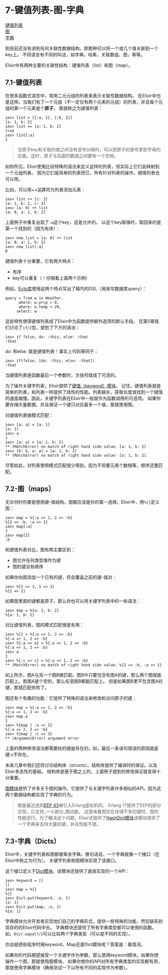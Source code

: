 7-键值列表-图-字典
================
[键值列表](#71) <br/>
[图](#72-%E5%9B%BEmaps) <br/>
[字典](#73-%E5%AD%97%E5%85%B8dicts) <br/>

到目前还没有讲到任何关联性数据结构，即那种可以将一个或几个值关联到一个key上。
不同语言有不同的叫法，如字典，哈希，关联数组，图，等等。

Elixir中有两种主要的关联性结构：键值列表（list）和图（map）。

## 7.1-键值列表
在很多函数式语言中，常用二元元组的列表来表示关联性数据结构。
在Elixir中也是这样。当我们有了一个元组（不一定仅有两个元素的元组）的列表，并且每个元组的第一个元素是个**原子**，
那就称之为键值列表：
```
iex> list = [{:a, 1}, {:b, 2}]
[a: 1, b: 2]
iex> list == [a: 1, b: 2]
true
iex> list[:a]
1
```
>当原子key和关联的值之间没有逗号分隔时，可以把原子的冒号拿到字母的后面。这时，原子与后面的数值之间要有一个空格。

如你所见，Elixir使用比较特殊的语法来定义这样的列表，但实际上它们会映射到一个元组列表。
因为它们是简单的列表而已，所有针对列表的操作，键值列表也可以用。

比如，可以用++运算符为列表添加元素：
```
iex> list ++ [c: 3]
[a: 1, b: 2, c: 3]
iex> [a: 0] ++ list
[a: 0, a: 1, b: 2]
```
上面例子中重复出现了```:a```这个key，这是允许的。
以这个key取值时，取回来的是第一个找到的（因为有序）：
```
iex> new_list = [a: 0] ++ list
[a: 0, a: 1, b: 2]
iex> new_list[:a]
0
```

键值列表十分重要，它有两大特点：
- 有序
- key可以重复（！仔细看上面两个示例）

例如，[Ecto库](https://github.com/elixir-lang/ecto)使用这两个特点写出了精巧的DSL（用来写数据库query）：
```
query = from w in Weather,
      where: w.prcp > 0,
      where: w.temp < 20,
     select: w
```

这些特性使得键值列表成了Elixir中为函数提供额外选项的默认手段。
在第5章我们讨论了```if/2```宏，提到了下方的语法：
```
iex> if false, do: :this, else: :that
:that
```

do: <block>和else: <block> 就是键值列表！事实上代码等同于：
```
iex> if(false, [do: :this, else: :that])
:that
```

当键值列表是函数最后一个参数时，方括号就成了可选的。

为了操作关键字列表，Elixir提供了[键值（keyword）模块](http://elixir-lang.org/docs/stable/elixir/Keyword.html)。
记住，键值列表就是简单的列表，和列表一样提供了线性的性能。列表越长，获取长度或找到一个键值的速度越慢。因此，关键字列表在Elixir中一般就作为函数调用的可选项。
如果你要存储大量数据，并且保证一个键只对应最多一个值，那就使用图。

对键值列表做模式匹配：
```
iex> [a: a] = [a: 1]
[a: 1]
iex> a
1
iex> [a: a] = [a: 1, b: 2]
** (MatchError) no match of right hand side value: [a: 1, b: 2]
iex> [b: b, a: a] = [a: 1, b: 2]
** (MatchError) no match of right hand side value: [a: 1, b: 2]
```
尽管如此，对列表使用模式匹配很少用到。因为不但要元素个数相等，顺序还要匹配。

## 7.2-图（maps）
无论何时你要是想用键-值结构，图都应该是你的第一选择。Elixir中，用```%{}```定义图：
```
iex> map = %{:a => 1, 2 => :b}
%{2 => :b, :a => 1}
iex> map[:a]
1
iex> map[2]
:b
```

和键值列表对比，图有两主要区别：
- 图允许任何类型值作为键
- 图的键没有顺序

如果你向图添加一个已有的键，将会覆盖之前的键-值对：
```
iex> %{1 => 1, 1 => 2}
%{1 => 2}
```

如果图里面的键都是原子，那么你也可以用关键字列表中的一些语法：
```
iex> map = %{a: 1, b: 2}
%{a: 1, b: 2}
```

对比键值列表，图的模式匹配很是有用：
```
iex> %{} = %{:a => 1, 2 => :b}
%{:a => 1, 2 => :b}
iex> %{:a => a} = %{:a => 1, 2 => :b}
%{:a => 1, 2 => :b}
iex> a
1
iex> %{:c => c} = %{:a => 1, 2 => :b}
** (MatchError) no match of right hand side value: %{2 => :b, :a => 1}
```
如上所示，图A与另一个图B做匹配。图B中只要包含有图A的键，那么两个图就能匹配上。若图A是个空的，那么任意图B都能匹配上。
但是如果图B里不包含图A的键，那就匹配失败了。

图还有个有趣的功能：它提供了特殊的语法来修改和访问原子的键：
```
iex> map = %{:a => 1, 2 => :b}
%{:a => 1, 2 => :b}
iex> map.a
1
iex> %{map | :a => 2}
%{:a => 2, 2 => :b}
iex> %{map | :c => 3}
** (ArgumentError) argument error
```

上面的两种修改语法都需要给的键是存在的。如，最后一条语句错误的原因就是键:c不存在。

未来几章中我们还将讨论结构体（structs）。结构体提供了编译时的保证。以及Elixir多态性的基础。
结构体是基于图之上的，上面例子提到的修改保证就变得十分重要。

[图模块](http://elixir-lang.org/docs/stable/elixir/Map.html)提供了许多关于图的操作。它提供了与关键字列表许多相似的API。因为这两个数据结构都实现了字典的行为。

>图是最近连同[EEP 43](http://www.erlang.org/eeps/eep-0043.html)被引入Erlang虚拟机的。
Erlang 17提供了EEP的部分实现，只支持_一小部分_图功能。
这意味着图仅在存储不多的键时，图的性能还行。为了解决这个问题，Elixir还提供了[HashDict模块](http://elixir-lang.org/docs/stable/elixir/HashDict.html)该模块提供了一个字典来支持大量的键，并且性能不错。

## 7.3-字典（Dicts）
Elixir中，关键字列表和图都被乘坐字典。换句话说，一个字典就像一个接口（在Elixir中称之为行为）。
关键字列表和图模块实现了该接口。

这个接口定义于[Dict模块](http://elixir-lang.org/docs/stable/elixir/Dict.html)，该模块还提供了底层实现的一个API：
```
iex> keyword = []
[]
iex> map = %{}
%{}
iex> Dict.put(keyword, :a, 1)
[a: 1]
iex> Dict.put(map, :a, 1)
%{a: 1}
```

字典模块允许开发者实现他们自己的字典形式，提供一些特殊的功能，然后联系到现存的的Elixir代码中去。
字典模块还提供了所有字典类型都可以使用的函数。如，```Dicr.equal?/2```可以比较两个字典类型（可以是不同的实现）。

你会疑惑些程序时用keyword，Map还是Dict模块呢？答案是：看情况。

如果你的代码期望接受一个关键字作为参数，那么使用keyword模块。如果你想操作一个图，那就使用图模块。
如果你想你的API对所有字典类型的实现都有用，那就使用字典模块（确保测试一下以所有不同的实现作为参数）。
